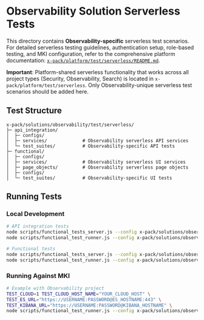 # Observability Solution Serverless Tests

This directory contains **Observability-specific** serverless test scenarios. For detailed serverless testing guidelines, authentication setup, role-based testing, and MKI configuration, refer to the comprehensive platform documentation: [`x-pack/platform/test/serverless/README.md`](../../../platform/test/serverless/README.md).

**Important**: Platform-shared serverless functionality that works across all project types (Security, Observability, Search) is located in `x-pack/platform/test/serverless`. Only Observability-unique serverless test scenarios should be added here.

## Test Structure

```
x-pack/solutions/observability/test/serverless/
├─ api_integration/
│  ├─ configs/
│  ├─ services/             # Observability serverless API services
│  └─ test_suites/          # Observability-specific API tests
├─ functional/
│  ├─ configs/
│  ├─ services/             # Observability serverless UI services
│  ├─ page_objects/         # Observability serverless page objects
│  ├─ configs/
│  └─ test_suites/          # Observability-specific UI tests
```

## Running Tests

### Local Development

```bash
# API integration tests
node scripts/functional_tests_server.js --config x-pack/solutions/observability/test/serverless/api_integration/configs/config.ts
node scripts/functional_test_runner.js --config x-pack/solutions/observability/test/serverless/api_integration/configs/config.ts

# Functional tests
node scripts/functional_tests_server.js --config x-pack/solutions/observability/test/serverless/functional/configs/config.ts
node scripts/functional_test_runner.js --config x-pack/solutions/observability/test/serverless/functional/configs/config.ts
```

### Running Against MKI

```bash
# Example with Observability project
TEST_CLOUD=1 TEST_CLOUD_HOST_NAME="YOUR_CLOUD_HOST" \
TEST_ES_URL="https://USERNAME:PASSWORD@ES_HOSTNAME:443" \
TEST_KIBANA_URL="https://USERNAME:PASSWORD@KIBANA_HOSTNAME" \
node scripts/functional_test_runner.js --config x-pack/solutions/observability/test/serverless/api_integration/configs/config.ts --exclude-tag=skipMKI
```
